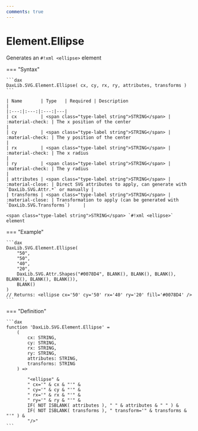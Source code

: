 ```yaml
---
comments: true
---
```


# Element.Ellipse

Generates an `#!xml <ellipse>` element

=== "Syntax"

    ```dax
    DaxLib.SVG.Element.Ellipse( cx, cy, rx, ry, attributes, transforms )
    ```

    | Name       | Type   | Required | Description                                                                |
    |:---:|:---:|:---:|---|
    | cx         | <span class="type-label string">STRING</span> | :material-check: | The x position of the center                                               |
    | cy         | <span class="type-label string">STRING</span> | :material-check: | The y position of the center                                               |
    | rx         | <span class="type-label string">STRING</span> | :material-check: | The x radius                                                               |
    | ry         | <span class="type-label string">STRING</span> | :material-check: | The y radius                                                               |
    | attributes | <span class="type-label string">STRING</span> | :material-close: | Direct SVG attributes to apply, can generate with `DaxLib.SVG.Attr.*` or manually |
    | transforms | <span class="type-label string">STRING</span> | :material-close: | Transformation to apply (can be generated with `DaxLib.SVG.Transforms`)     |

    <span class="type-label string">STRING</span> `#!xml <ellipse>` element

=== "Example"

    ```dax
    DaxLib.SVG.Element.Ellipse(
        "50", 
        "50", 
        "40", 
        "20", 
        DaxLib.SVG.Attr.Shapes("#0078D4", BLANK(), BLANK(), BLANK(), BLANK(), BLANK(), BLANK()), 
        BLANK()
    )
    // Returns: <ellipse cx='50' cy='50' rx='40' ry='20' fill='#0078D4' />
    ```

=== "Definition"

    ```dax
    function 'DaxLib.SVG.Element.Ellipse' = 
        (
            cx: STRING,
            cy: STRING,
            rx: STRING,
            ry: STRING,
            attributes: STRING,
            transforms: STRING
        ) =>

            "<ellipse" &
            " cx='" & cx & "'" &
            " cy='" & cy & "'" &
            " rx='" & rx & "'" &
            " ry='" & ry & "'" &
            IF( NOT ISBLANK( attributes ), " " & attributes & " " ) &
            IF( NOT ISBLANK( transforms ), " transform='" & transforms & "'" ) & 
            "/>"
    ```